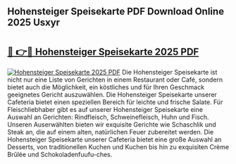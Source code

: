## Hohensteiger Speisekarte PDF Download Online 2025 Usxyr

# <h2><a href="http://gc9ab8.nevu.top/?p=Hohensteiger+Speisekarte">🔗 👉🔴 Hohensteiger Speisekarte 2025 PDF</a></h2>

[![Hohensteiger Speisekarte 2025 PDF](https://i.imgur.com/dBaPXMq.png)](http://gc9ab8.nevu.top/?p=Hohensteiger+Speisekarte)
Die Hohensteiger Speisekarte ist nicht nur eine Liste von Gerichten in einem Restaurant oder Café, sondern bietet auch die Möglichkeit, ein köstliches und für Ihren Geschmack geeignetes Gericht auszuwählen. Die Hohensteiger Speisekarte unserer Cafeteria bietet einen speziellen Bereich für leichte und frische Salate. Für Fleischliebhaber gibt es auf unserer Hohensteiger Speisekarte eine Auswahl an Gerichten: Rindfleisch, Schweinefleisch, Huhn und Fisch. Unseren Auserwählten bieten wir exquisite Gerichte wie Schaschlik und Steak an, die auf einem alten, natürlichen Feuer zubereitet werden. Die Hohensteiger Speisekarte unserer Cafeteria bietet eine große Auswahl an Desserts, von traditionellen Kuchen und Kuchen bis hin zu exquisiten Crème Brûlée und Schokoladenfuufu-ches.
